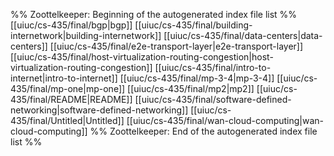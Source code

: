 %% Zoottelkeeper: Beginning of the autogenerated index file list  %%
 [[uiuc/cs-435/final/bgp|bgp]]
 [[uiuc/cs-435/final/building-internetwork|building-internetwork]]
 [[uiuc/cs-435/final/data-centers|data-centers]]
 [[uiuc/cs-435/final/e2e-transport-layer|e2e-transport-layer]]
 [[uiuc/cs-435/final/host-virtualization-routing-congestion|host-virtualization-routing-congestion]]
 [[uiuc/cs-435/final/intro-to-internet|intro-to-internet]]
 [[uiuc/cs-435/final/mp-3-4|mp-3-4]]
 [[uiuc/cs-435/final/mp-one|mp-one]]
 [[uiuc/cs-435/final/mp2|mp2]]
 [[uiuc/cs-435/final/README|README]]
 [[uiuc/cs-435/final/software-defined-networking|software-defined-networking]]
 [[uiuc/cs-435/final/Untitled|Untitled]]
 [[uiuc/cs-435/final/wan-cloud-computing|wan-cloud-computing]]
%% Zoottelkeeper: End of the autogenerated index file list  %%
